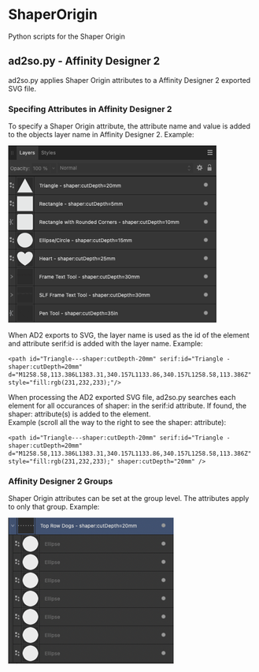 # ShaperOrigin
Python scripts for the Shaper Origin

## ad2so.py - Affinity Designer 2

ad2so.py applies Shaper Origin attributes to a Affinity Designer 2 exported SVG file.

### Specifing Attributes in Affinity Designer 2

To specify a Shaper Origin attribute, the attribute name and value is added to the objects layer name in Affinity Designer 2. Example:

![AD2 Layers](img/layers.png)

When AD2 exports to SVG, the layer name is used as the id of the element and attribute serif:id is added with the layer name. Example:

    <path id="Triangle---shaper:cutDepth-20mm" serif:id="Triangle - shaper:cutDepth=20mm" d="M1258.58,113.386L1383.31,340.157L1133.86,340.157L1258.58,113.386Z" style="fill:rgb(231,232,233);"/>

When processing the AD2 exported SVG file, ad2so.py searches each element for all occurances of shaper: in the serif:id attribute. If found, the shaper: attribute(s) is added to the element.<br>
Example (scroll all the way to the right to see the shaper: attribute):

    <path id="Triangle---shaper:cutDepth-20mm" serif:id="Triangle - shaper:cutDepth=20mm" d="M1258.58,113.386L1383.31,340.157L1133.86,340.157L1258.58,113.386Z" style="fill:rgb(231,232,233);" shaper:cutDepth="20mm" />

### Affinity Designer 2 Groups

Shaper Origin attributes can be set at the group level. The attributes apply to only that group. Example: 

![AD2 Groups](img/groups.png)



